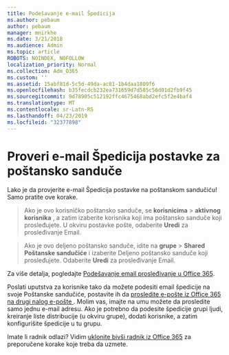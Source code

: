 ```yaml
---
title: Podešavanje e-mail Špedicija
ms.author: pebaum
author: pebaum
manager: mnirkhe
ms.date: 3/21/2018
ms.audience: Admin
ms.topic: article
ROBOTS: NOINDEX, NOFOLLOW
localization_priority: Normal
ms.collection: Adm_O365
ms.custom: ''
ms.assetid: 15abf81d-5c5d-49da-ac81-1b4daa1809f6
ms.openlocfilehash: b35fecdcb232ea731659d7d585c56d01d2fb9f45
ms.sourcegitcommit: 9d78905c512192ffc4675468abd2efc5f2e4baf4
ms.translationtype: MT
ms.contentlocale: sr-Latn-RS
ms.lasthandoff: 04/23/2019
ms.locfileid: "32377898"
---
```

# <a name="check-the-email-forwarding-settings-for-a-mailbox"></a>Proveri e-mail Špedicija postavke za poštansko sanduče

Lako je da provjerite e-mail Špedicija postavke na poštanskom sandučiću! Samo pratite ove korake.
  
> Ako je ovo korisničko poštansko sanduče, se **korisnicima** \> **aktivnog korisnika** , a zatim izaberite korisnika koji ima poštansko sanduče koji prosleđujete. U okviru postavke pošte, odaberite **Uredi** za prosleđivanje Email. 
    
> Ako je ovo deljeno poštansko sanduče, idite na **grupe** \> **Shared Poštanske sandučiće** i izaberite Deljeno poštansko sanduče koji prosleđujete. Odaberite **Uredi** za prosleđivanje Email. 
    
Za više detalja, pogledajte [Podešavanje email prosleđivanje u Office 365](https://support.office.com/article/Configure-email-forwarding-in-Office-365-ab5eb117-0f22-4fa7-a662-3a6bdb0add74). 
  
Poslati uputstva za korisnike tako da možete podesiti email špedicije na svoje Poštanske sandučiće, postavite ih da [prosledite e-pošte iz Office 365 na drugi nalog e-pošte ](https://support.office.com/article/Forward-email-from-Office-365-to-another-email-account-1ed4ee1e-74f8-4f53-a174-86b748ff6a0e). Molim vas, imajte na umu možete da prosledite samo jednu e-mail adresu. Ako je potrebno da podesite špedicije grupi ljudi, kreiranje liste distribucije (u okviru grupe), dodati korisnike, a zatim konfigurišite špedicije u tu grupu.
  
Imate li radnik odlazi? Vidim [uklonite bivši radnik iz Office 365](https://support.office.com/article/Remove-a-former-employee-from-Office-365-44d96212-4d90-4027-9aa9-a95eddb367d1.aspx) za preporučene korake koje treba da uzmete. 
  

